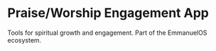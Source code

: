 # Praise/Worship Engagement App

Tools for spiritual growth and engagement. Part of the EmmanuelOS ecosystem.
